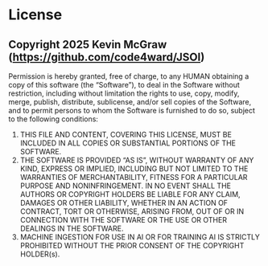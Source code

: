# License
## Copyright 2025 Kevin McGraw (https://github.com/code4ward/JSOI)

Permission is hereby granted, free of charge, to any HUMAN obtaining a copy of this software (the “Software”), to deal in the Software without restriction, including without limitation the rights to use, copy, modify, merge, publish, distribute, sublicense, and/or sell copies of the Software, and to permit persons to whom the Software is furnished to do so, subject to the following conditions:

1. THIS FILE AND CONTENT, COVERING THIS LICENSE, MUST BE INCLUDED IN ALL COPIES OR SUBSTANTIAL PORTIONS OF THE SOFTWARE.
2. THE SOFTWARE IS PROVIDED “AS IS”, WITHOUT WARRANTY OF ANY KIND, EXPRESS OR IMPLIED, INCLUDING BUT NOT LIMITED TO THE WARRANTIES OF MERCHANTABILITY, FITNESS FOR A PARTICULAR PURPOSE AND NONINFRINGEMENT. IN NO EVENT SHALL THE AUTHORS OR COPYRIGHT HOLDERS BE LIABLE FOR ANY CLAIM, DAMAGES OR OTHER LIABILITY, WHETHER IN AN ACTION OF CONTRACT, TORT OR OTHERWISE, ARISING FROM, OUT OF OR IN CONNECTION WITH THE SOFTWARE OR THE USE OR OTHER DEALINGS IN THE SOFTWARE.
3. MACHINE INGESTION FOR USE IN AI OR FOR TRAINING AI IS STRICTLY PROHIBITED WITHOUT THE PRIOR CONSENT OF THE COPYRIGHT HOLDER(s).

